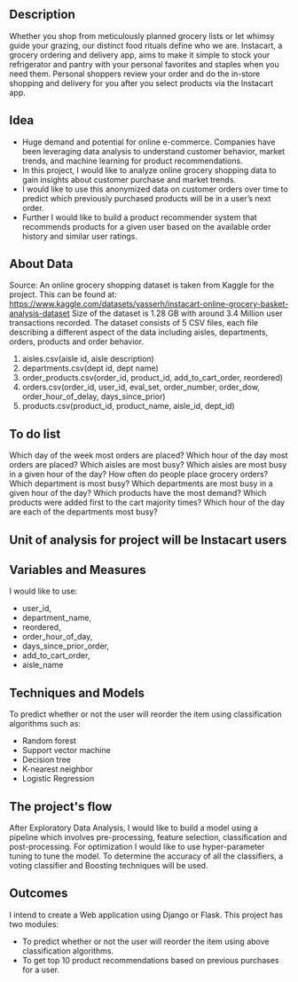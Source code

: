 
## Description

Whether you shop from meticulously planned grocery lists or let whimsy guide your grazing, our distinct food rituals define who we are. Instacart, a grocery ordering and delivery app, aims to make it simple to stock your refrigerator and pantry with your personal favorites and staples when you need them. Personal shoppers review your order and do the in-store shopping and delivery for you after you select products via the Instacart app.


## Idea

- Huge demand and potential for online e-commerce. Companies have been leveraging data analysis to understand customer behavior, market trends, and machine learning for product recommendations. 
- In this project, I would like to analyze online grocery shopping data to gain insights about customer purchase and market trends. 
- I would like to use this anonymized data on customer orders over time to predict which previously purchased products will be in a user’s next order. 
- Further I would like to build a product recommender system that recommends products for a given user based on the available order history and similar user ratings. 


## About Data

Source: An online grocery shopping dataset is taken from Kaggle for the project.  This can be found at: 
https://www.kaggle.com/datasets/yasserh/instacart-online-grocery-basket-analysis-dataset
Size of the dataset is 1.28 GB with around 3.4 Million user transactions recorded.
The dataset consists of 5 CSV files, each file describing a different aspect of the data including aisles, departments, orders, products and order behavior.
  1. aisles.csv(aisle id, aisle description)
  2. departments.csv(dept id, dept name)
  3. order_products.csv(order_id, product_id, add_to_cart_order, reordered)
  4. orders.csv(order_id, user_id, eval_set, order_number, order_dow, order_hour_of_delay, days_since_prior)
  5. products.csv(product_id, product_name, aisle_id, dept_id)
  
  
## To do list

Which day of the week most orders are placed?
Which hour of the day most orders are placed?
Which aisles are most busy?
Which aisles are most busy in a given hour of the day?
How often do people place grocery orders?
Which department is most busy?
Which departments are most busy in a given hour of the day?
Which products have the most demand?
Which products were added first to the cart majority times?
Which hour of the day are each of the departments most busy?

## Unit of analysis for project will be Instacart users

## Variables and Measures

I would like to use:
  - user_id, 
  - department_name, 
  - reordered, 
  - order_hour_of_day, 
  - days_since_prior_order, 
  - add_to_cart_order, 
  - aisle_name

## Techniques and Models

To predict whether or not the user will reorder the item using classification algorithms such as:
  - Random forest
  - Support vector machine
  - Decision tree
  - K-nearest neighbor
  - Logistic Regression



## The project's flow

After Exploratory Data Analysis, I would like to build a model using a pipeline which involves  pre-processing, feature selection, classification and post-processing. For optimization I would like to use hyper-parameter tuning to tune the model. To determine the accuracy of all the classifiers, a voting classifier and Boosting techniques will be used. 


## Outcomes

I intend to create a Web application using Django or Flask. This project has two modules:
  - To predict whether or not the user will reorder the item using above classification algorithms. 
  - To get top 10 product recommendations based on previous purchases for a user.







